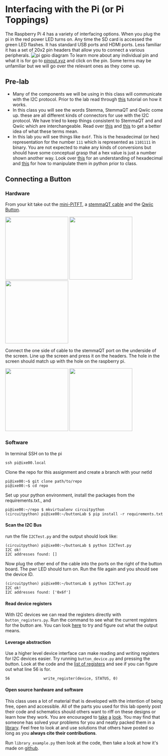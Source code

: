 # Interfacing with the Pi (or Pi Toppings)

The Raspberry Pi 4 has a variety of interfacing options. When you plug the pi in the red power LED turns on. Any time the SD card is accessed the green LED flashes. It has standard USB ports and HDMI ports. Less familiar it has a set of 20x2 pin headers that allow you to connect a various peripherals.
![pi gpio diagram](https://www.raspberrypi.org/documentation/usage/gpio/images/GPIO-Pinout-Diagram-2.png)
To learn more about any individual pin and what it is for go to [pinout.xyz](https://pinout.xyz/pinout/3v3_power) and click on the pin. Some terms may be unfamiliar but we will go over the relevant ones as they come up.

## Pre-lab
- Many of the components we will be using in this class will communicate with the I2C protocol. Prior to the lab read through [this](https://learn.sparkfun.com/tutorials/i2c/all) tutorial on how it works.
- In this class you will see the words Stemma, StemmaQT and Qwiic come up. these are all different kinds of connectors for use with the I2C protocol. We have tried to keep things consistent to StemmaQT and and Qwiic which are interchangeable. Read over [this](https://learn.adafruit.com/introducing-adafruit-stemma-qt/what-is-stemma) and [this](https://www.sparkfun.com/qwiic#overview) to get a better idea of what these terms mean.
- In this lab you will see things like `0x6f`. This is the hexadecimal (or hex) representation for the number `111` which is represented as `1101111` in binary. You are not expected to make any kinds of conversions but should have some conceptual grasp that a hex value is just a number shown another way. Look over [this](https://learn.sparkfun.com/tutorials/hexadecimal/introduction) for an understanding of hexadecimal and [this](https://towardsdatascience.com/binary-hex-and-octal-in-python-20222488cee1) for how to manipulate them in python prior to class.

## Connecting a Button

### Hardware

From your kit take out the [mini-PiTFT](https://learn.adafruit.com/adafruit-mini-pitft-135x240-color-tft-add-on-for-raspberry-pi), a [stemmaQT cable](https://www.adafruit.com/product/4210) and the [Qwiic Button](https://www.sparkfun.com/products/16842). <p float="left">
  <img src="https://cdn-learn.adafruit.com/assets/assets/000/082/842/large1024/adafruit_products_4393_iso_ORIG_2019_10.jpg?1571856509" height="200" />
  <img src="https://cdn-shop.adafruit.com/970x728/4210-02.jpg" height="200">
  <img src="https://cdn.sparkfun.com//assets/parts/1/5/7/6/7/16842-SparkFun_Qwiic_Button_-_Green_LED-01.jpg" height="200">
</p>

Connect the one side of cable to the stemmaQT port on the underside of the screen. Line up the screen and press it on the headers. The hole in the screen should match up with the hole on the raspberry pi.

<p float="left">
<img src="https://cdn-learn.adafruit.com/assets/assets/000/087/539/medium640/adafruit_products_4393_quarter_ORIG_2019_10.jpg?1579991932" height="200" />
<img src="https://cdn-learn.adafruit.com/assets/assets/000/082/861/original/adafruit_products_image.png" height="200">
</p>

### Software

In terminal SSH on to the pi

```
ssh pi@ixe00.local
```

Clone the repo for this assignment and create a branch with your netId

```
pi@ixe00:~$ git clone path/to/repo
pi@ixe00:~$ cd repo
```

Set up your python environment, install the packages from the requirements.txt., and 

```
pi@ixe00:~/repo $ mkvirtualenv circuitpython
(circuitpython) pi@ixe00:~/buttonLab $ pip install -r requirements.txt 
```

#### Scan the I2C Bus

run the file `I2CTest.py` and the output should look like:

```
(circuitpython) pi@ixe00:~/buttonLab $ python I2CTest.py 
I2C ok!
I2C addresses found: []

```

Now plug the other end of the cable into the ports on the right of the button board. The pwr LED should turn on. Run the file again and you should see the device ID.

```
(circuitpython) pi@ixe00:~/buttonLab $ python I2CTest.py 
I2C ok!
I2C addresses found: ['0x6f']
```
#### Read device registers

With I2C devices we can read the registers directly with `button_registers.py`. Run the command to see what the current registers for the button are. You can look [here](https://cdn.sparkfun.com/assets/learn_tutorials/1/1/0/8/Qwiic_Button_I2C_Register_Map.pdf) to try and figure out what the output means.

#### Leverage abstraction

Use a higher level device interface can make reading and writing registers for I2C devices easier. Try running `button_device.py` and pressing the button. Look at the code and the [list of registers](https://cdn.sparkfun.com/assets/learn_tutorials/1/1/0/8/Qwiic_Button_I2C_Register_Map.pdf) and see if you can figure out what line 56 is for.

```
56               write_register(device, STATUS, 0)
```

#### Open source hardware and software

This class uses a lot of material that is developed with the intention of being free, open and accessible. All of the parts you used for this lab openly post their code and schematics should others want to riff on these designs or learn how they work. You are encouraged to [take](https://learn.adafruit.com/adafruit-mini-pitft-135x240-color-tft-add-on-for-raspberry-pi/downloads) [a](https://www.raspberrypi.org/documentation/hardware/raspberrypi/schematics/rpi_SCH_4b_4p0_reduced.pdf) [look](https://github.com/sparkfun/Qwiic_Button). You may find that someone has solved your problems for you and neatly packed them in a [library](https://github.com/gmparis/CircuitPython_I2C_Button). Feel free to look at and use solutions that others have posted so long as you **always cite their contributions**. 

Run `library_example.py` then look at the code, then take a look at how it's made on [github](https://github.com/gmparis/CircuitPython_I2C_Button).

